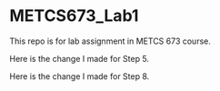 # METCS673_Lab1

This repo is for lab assignment in METCS 673 course.

Here is the change I made for Step 5.

Here is the change I made for Step 8.

